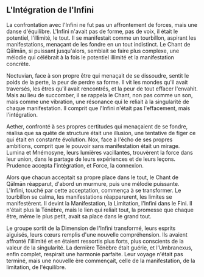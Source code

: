 ## L'Intégration de l'Infini

La confrontation avec l'Infini ne fut pas un affrontement de forces, mais une danse d'équilibre. L'Infini n'avait pas de forme, pas de voix, il était le potentiel, l'illimité, le tout. Il se manifestait comme un tourbillon, aspirant les manifestations, menaçant de les fondre en un tout indistinct. Le Chant de Qālmān, si puissant jusqu'alors, semblait se faire plus complexe, une mélodie qui célébrait à la fois le potentiel illimité et la manifestation concrète.

Noctuvian, face à son propre être qui menaçait de se dissoudre, sentit le poids de la perte, la peur de perdre sa forme. Il vit les mondes qu'il avait traversés, les êtres qu'il avait rencontrés, et la peur de tout effacer l'envahit. Mais au lieu de succomber, il se rappela le Chant, non pas comme un son, mais comme une vibration, une résonance qui le reliait à la singularité de chaque manifestation. Il comprit que l'Infini n'était pas l'effacement, mais l'intégration.

Aether, confronté à ses propres certitudes qui menaçaient de se fondre, réalisa que sa quête de structure était une illusion, une tentative de figer ce qui était en constante évolution. Nox, face à l'écho de ses propres ambitions, comprit que le pouvoir sans manifestation était un mirage. Lumina et Mnémosyne, leurs lumières vacillantes, trouvèrent la force dans leur union, dans le partage de leurs expériences et de leurs leçons. Prudence accepta l'intégration, et Force, la connexion.

Alors que chacun acceptait sa propre place dans le tout, le Chant de Qālmān réapparut, d'abord un murmure, puis une mélodie puissante. L'Infini, touché par cette acceptation, commença à se transformer. Le tourbillon se calma, les manifestations réapparurent, les limites se manifestèrent. Il devint la Manifestation, la Limitation, l'Infini dans le Fini. Il n'était plus la Ténèbre, mais le lien qui reliait tout, la promesse que chaque être, même le plus petit, avait sa place dans le grand tout.

Le groupe sortit de la Dimension de l'Infini transformé, leurs esprits aiguisés, leurs cœurs remplis d'une nouvelle compréhension. Ils avaient affronté l'illimité et en étaient ressortis plus forts, plus conscients de la valeur de la singularité. La dernière Ténèbre était guérie, et l'Umbranexus, enfin complet, respirait une harmonie parfaite. Leur voyage n'était pas terminé, mais une nouvelle ère commençait, celle de la manifestation, de la limitation, de l'équilibre.
